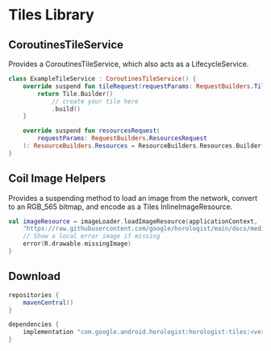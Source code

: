 # Tiles Library

## CoroutinesTileService

Provides a CoroutinesTileService, which also acts as a LifecycleService.

```kotlin
class ExampleTileService : CoroutinesTileService() {
    override suspend fun tileRequest(requestParams: RequestBuilders.TileRequest): Tile {
        return Tile.Builder()
            // create your tile here
            .build()
    }

    override suspend fun resourcesRequest(
        requestParams: RequestBuilders.ResourcesRequest
    ): ResourceBuilders.Resources = ResourceBuilders.Resources.Builder().setVersion("1").build()
}
```

## Coil Image Helpers

Provides a suspending method to load an image from the network, convert to an RGB_565
bitmap, and encode as a Tiles InlineImageResource.

```kotlin
val imageResource = imageLoader.loadImageResource(applicationContext, 
    "https://raw.githubusercontent.com/google/horologist/main/docs/media-ui/playerscreen.png") {
    // Show a local error image if missing
    error(R.drawable.missingImage)
}
```

## Download

```groovy
repositories {
    mavenCentral()
}

dependencies {
    implementation "com.google.android.horologist:horologist-tiles:<version>"
}
```
